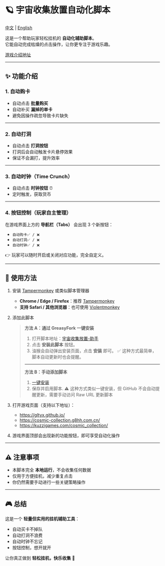 # 🪐 宇宙收集放置自动化脚本  

[中文](README.md) | [English](README_en.md)

这是一个帮助玩家轻松挂机的 **自动化辅助脚本**。  
它能自动完成枯燥的点击操作，让你更专注于游戏乐趣。  

[游戏介绍地址](https://www.gityx.com/g8hh/hanhuazhong/1079.html)

---

## ✨ 功能介绍  

### 1. 自动购卡  

- 自动点击 **批量购买**  
- 自动补买 **漏掉的单卡**  
- 避免因操作疏忽导致卡片缺失  

---

### 2. 自动打洞  

- 自动点击 **打洞按钮**  
- 打洞后会自动触发卡片悬停效果  
- 保证不会漏打，提升效率  

---

### 3. 自动时钟（Time Crunch）  

- 自动点击 **时钟按钮** ⏰  
- 定时触发，获取货币

---

### 4. 按钮控制（玩家自主管理）  

在游戏界面上方的 **导航栏（Tabs）** 会出现 3 个新按钮：  

- `自动购卡✅ / ❌`  
- `自动打洞✅ / ❌`  
- `自动时钟✅ / ❌`  

👉 玩家可以随时开启或关闭对应功能，完全自定义。  

---

## 🚀 使用方法  

1. 安装 [Tampermonkey](https://www.tampermonkey.net/) 或类似脚本管理器  

   - **Chrome / Edge / Firefox**：推荐 [Tampermonkey](https://www.tampermonkey.net/)  
   - **支持 Safari / 其他浏览器**：也可使用 [Violentmonkey](https://violentmonkey.github.io/)  

2. 添加此脚本  

   > **方法 A：通过 GreasyFork 一键安装**
   >1. 打开脚本地址：[宇宙收集放置-助手](https://greasyfork.org/zh-CN/scripts/548118-%E5%AE%87%E5%AE%99%E6%94%B6%E9%9B%86%E6%94%BE%E7%BD%AE-%E5%8A%A9%E6%89%8B)
   >2. 点击 **安装此脚本** 按钮。
   >3. 油猴会自动弹出安装页面，点击 **安装** 即可。
   > ✅ 这种方式最简单，脚本自动更新时也会提醒。
   >---
   > **方法 B：手动添加脚本**
   >1. [一键安装](https://github.com/LemonNoCry/games-scripts/raw/refs/heads/main/idle-games/CosmicCollection/CosmicCollectionScript.user.js)
   >2. 保存并启用脚本.
   > ⚠️ 这种方式类似一键安装，但 GitHub 不会自动提醒更新，需要手动访问 Raw URL 更新脚本

3. 打开游戏页面（支持以下地址）：  
   - <https://gltyx.github.io/>  
   - <https://cosmic-collection.g8hh.com.cn/>  
   - <https://kuzzigames.com/cosmic_collection/>  
4. 游戏界面顶部会出现新的功能按钮，即可享受自动化操作  

---

## ⚠️ 注意事项  

- 本脚本完全 **本地运行**，不会收集任何数据  
- 仅用于方便挂机，减少重复点击  
- 你仍然需要手动进行一些关键策略操作  

---

## 🎮 总结  

这是一个 **轻量但实用的挂机辅助工具**：  

- 自动买卡不掉队  
- 自动打洞不浪费  
- 自动时钟不忘记  
- 按钮控制，想开就开  

让你真正做到 **轻松挂机，快乐收集** 🚀
